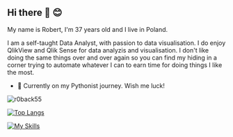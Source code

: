 ## Hi there 👋 😊

My name is Robert, I'm 37 years old and I live in Poland.

I am a self-taught Data Analyst, with passion to data visualisation. I do enjoy QlikView and Qlik Sense for data analyzis and visualisation. I don't like doing the same things over and over again so you can find my hiding in a corner trying to automate whatever I can to earn time for doing things I like the most.

- :snake:	Currently on my Pythonist journey. Wish me luck!

<img align="center" src="https://github-readme-stats.vercel.app/api?username=r0back55&show_icons=true&locale=en&count_private=true" alt="r0back55" />

[![Top Langs](https://github-readme-stats.vercel.app/api/top-langs/?username=r0back55&ver2&layout=compact&theme=vision-friendly-dark)](https://github.com/anuraghazra/github-readme-stats)

[![My Skills](https://skillicons.dev/icons?i=py,html,css,vscode,git,github,bitbucket)](https://skillicons.dev)


<!--
![Robert's github stats](https://github-readme-stats.vercel.app/api?username=r0back55&show_icons=true&show=reviews,discussions_started,discussions_answered,prs_merged,prs_merged_percentage&theme=synthwave)
-->

<!--
**r0back55/r0back55** is a ✨ _special_ ✨ repository because its `README.md` (this file) appears on your GitHub profile.
Here are some ideas to get you started:
- 🔭 I’m currently working on ...
- 👯 I’m looking to collaborate on ...
- 🤔 I’m looking for help with ...
- 💬 Ask me about ...
- 📫 How to reach me: ...
- 😄 Pronouns: ...
- ⚡ Fun fact: ...
-->
